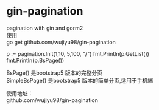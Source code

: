 # gin-pagination
pagination with gin and gorm2  
使用  
go get github.com/wujiyu98/gin-pagination 

p := pagination.Init(1,10, 5,100, "/") 
fmt.Println(p.GetList())  
fmt.Println(p.BsPage())  


BsPage() 是bootstrap5 版本的完整分页  
SimpleBsPage() 是bootstrap5 版本的简单分页,适用于手机端  

使用地址：  
github.com/wujiyu98/gin-pagination
